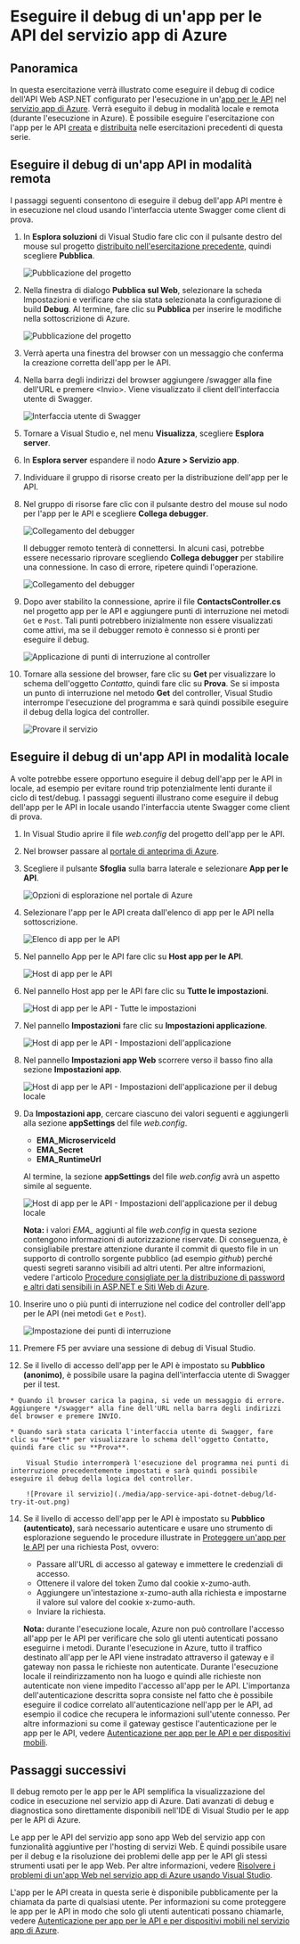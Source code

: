 <properties 
	pageTitle="Eseguire il debug di un'app per le API del servizio app di Azure" 
	description="Informazioni su come eseguire il debug di un'app per le API durante l'esecuzione nel servizio app di Azure usando Visual Studio." 
	services="app-service\api" 
	documentationCenter=".net" 
	authors="bradygaster" 
	manager="wpickett" 
	editor="jimbe"/>

<tags 
	ms.service="app-service-api" 
	ms.workload="web" 
	ms.tgt_pltfrm="dotnet" 
	ms.devlang="na" 
	ms.topic="article" 
	ms.date="07/08/2015" 
	ms.author="bradyg;tarcher"/>

# Eseguire il debug di un'app per le API del servizio app di Azure

## Panoramica

In questa esercitazione verrà illustrato come eseguire il debug di codice dell'API Web ASP.NET configurato per l'esecuzione in un'[app per le API](app-service-api-apps-why-best-platform.md) nel [servizio app di Azure](../app-service/app-service-value-prop-what-is.md). Verrà eseguito il debug in modalità locale e remota (durante l'esecuzione in Azure). È possibile eseguire l'esercitazione con l'app per le API [creata](app-service-dotnet-create-api-app.md) e [distribuita](app-service-dotnet-deploy-api-app.md) nelle esercitazioni precedenti di questa serie.

## Eseguire il debug di un'app API in modalità remota 

I passaggi seguenti consentono di eseguire il debug dell'app API mentre è in esecuzione nel cloud usando l'interfaccia utente Swagger come client di prova.

1. In **Esplora soluzioni** di Visual Studio fare clic con il pulsante destro del mouse sul progetto [distribuito nell'esercitazione precedente](app-service-dotnet-deploy-api-app.md), quindi scegliere **Pubblica**.

	![Pubblicazione del progetto](./media/app-service-api-dotnet-debug/rd-publish.png)

2. Nella finestra di dialogo **Pubblica sul Web**, selezionare la scheda Impostazioni e verificare che sia stata selezionata la configurazione di build **Debug**. Al termine, fare clic su **Pubblica** per inserire le modifiche nella sottoscrizione di Azure.

	![Pubblicazione del progetto](./media/app-service-api-dotnet-debug/rd-debug-publish.png)

3. Verrà aperta una finestra del browser con un messaggio che conferma la creazione corretta dell'app per le API.

4. Nella barra degli indirizzi del browser aggiungere /swagger alla fine dell'URL e premere &lt;Invio>. Viene visualizzato il client dell'interfaccia utente di Swagger.

	![Interfaccia utente di Swagger](./media/app-service-api-dotnet-debug/rd-swagger-ui.png)

5. Tornare a Visual Studio e, nel menu **Visualizza**, scegliere **Esplora server**.

6. In **Esplora server** espandere il nodo **Azure > Servizio app**.

7. Individuare il gruppo di risorse creato per la distribuzione dell'app per le API.

8. Nel gruppo di risorse fare clic con il pulsante destro del mouse sul nodo per l'app per le API e scegliere **Collega debugger**.

	![Collegamento del debugger](./media/app-service-api-dotnet-debug/rd-attach-debugger.png)

	Il debugger remoto tenterà di connettersi. In alcuni casi, potrebbe essere necessario riprovare scegliendo **Collega debugger** per stabilire una connessione. In caso di errore, ripetere quindi l'operazione.

	![Collegamento del debugger](./media/app-service-api-dotnet-debug/rd-attaching.png)

9. Dopo aver stabilito la connessione, aprire il file **ContactsController.cs** nel progetto app per le API e aggiungere punti di interruzione nei metodi `Get` e `Post`. Tali punti potrebbero inizialmente non essere visualizzati come attivi, ma se il debugger remoto è connesso si è pronti per eseguire il debug.

	![Applicazione di punti di interruzione al controller](./media/app-service-api-dotnet-debug/rd-breakpoints.png)

10. Tornare alla sessione del browser, fare clic su **Get** per visualizzare lo schema dell'oggetto *Contatto*, quindi fare clic su **Prova**. Se si imposta un punto di interruzione nel metodo **Get** del controller, Visual Studio interrompe l'esecuzione del programma e sarà quindi possibile eseguire il debug della logica del controller.

	![Provare il servizio](./media/app-service-api-dotnet-debug/rd-try-it-out.png)

## Eseguire il debug di un'app API in modalità locale 

A volte potrebbe essere opportuno eseguire il debug dell'app per le API in locale, ad esempio per evitare round trip potenzialmente lenti durante il ciclo di test/debug. I passaggi seguenti illustrano come eseguire il debug dell'app per le API in locale usando l'interfaccia utente Swagger come client di prova.

1. In Visual Studio aprire il file *web.config* del progetto dell'app per le API. 
 
2. Nel browser passare al [portale di anteprima di Azure](https://portal.azure.com).

3. Scegliere il pulsante **Sfoglia** sulla barra laterale e selezionare **App per le API**.

	![Opzioni di esplorazione nel portale di Azure](./media/app-service-api-dotnet-debug/ld-browse.png)

4. Selezionare l'app per le API creata dall'elenco di app per le API nella sottoscrizione.

	![Elenco di app per le API](./media/app-service-api-dotnet-debug/ld-api-app-list.png)

5. Nel pannello App per le API fare clic su **Host app per le API**.

	![Host di app per le API](./media/app-service-api-dotnet-debug/ld-api-app-blade-api-app-host.png)

6. Nel pannello Host app per le API fare clic su **Tutte le impostazioni**.

	![Host di app per le API - Tutte le impostazioni](./media/app-service-api-dotnet-debug/ld-api-app-host-all-settings.png)

7. Nel pannello **Impostazioni** fare clic su **Impostazioni applicazione**.

	![Host di app per le API - Impostazioni dell'applicazione](./media/app-service-api-dotnet-debug/ld-application-settings.png)

8. Nel pannello **Impostazioni app Web** scorrere verso il basso fino alla sezione **Impostazioni app**.

	![Host di app per le API - Impostazioni dell'applicazione per il debug locale](./media/app-service-api-dotnet-debug/ld-app-settings-for-local-debugging.png)

9. Da **Impostazioni app**, cercare ciascuno dei valori seguenti e aggiungerli alla sezione **appSettings** del file *web.config*.
	- **EMA_MicroserviceId**
	- **EMA_Secret**
	- **EMA_RuntimeUrl**

	Al termine, la sezione **appSettings** del file *web.config* avrà un aspetto simile al seguente.

	![Host di app per le API - Impostazioni dell'applicazione per il debug locale](./media/app-service-api-dotnet-debug/ld-debug-settings.png)

	**Nota:** i valori *EMA_* aggiunti al file *web.config* in questa sezione contengono informazioni di autorizzazione riservate. Di conseguenza, è consigliabile prestare attenzione durante il commit di questo file in un supporto di controllo sorgente pubblico (ad esempio *github*) perché questi segreti saranno visibili ad altri utenti. Per altre informazioni, vedere l'articolo [Procedure consigliate per la distribuzione di password e altri dati sensibili in ASP.NET e Siti Web di Azure](http://www.asp.net/identity/overview/features-api/best-practices-for-deploying-passwords-and-other-sensitive-data-to-aspnet-and-azure).

10. Inserire uno o più punti di interruzione nel codice del controller dell'app per le API (nei metodi `Get` e `Post`).

	![Impostazione dei punti di interruzione](./media/app-service-api-dotnet-debug/ld-breakpoints.png)

11. Premere F5 per avviare una sessione di debug di Visual Studio.
 
13.  Se il livello di accesso dell'app per le API è impostato su **Pubblico (anonimo)**, è possibile usare la pagina dell'interfaccia utente di Swagger per il test.

	* Quando il browser carica la pagina, si vede un messaggio di errore. Aggiungere */swagger* alla fine dell'URL nella barra degli indirizzi del browser e premere INVIO.

	* Quando sarà stata caricata l'interfaccia utente di Swagger, fare clic su **Get** per visualizzare lo schema dell'oggetto Contatto, quindi fare clic su **Prova**.

		Visual Studio interromperà l'esecuzione del programma nei punti di interruzione precedentemente impostati e sarà quindi possibile eseguire il debug della logica del controller.

		![Provare il servizio](./media/app-service-api-dotnet-debug/ld-try-it-out.png)

14.	Se il livello di accesso dell'app per le API è impostato su **Pubblico (autenticato)**, sarà necessario autenticare e usare uno strumento di esplorazione seguendo le procedure illustrate in [Proteggere un'app per le API](app-service-api-dotnet-add-authentication.md#use-postman-to-send-a-post-request) per una richiesta Post, ovvero:

	* Passare all'URL di accesso al gateway e immettere le credenziali di accesso.
	* Ottenere il valore del token Zumo dal cookie x-zumo-auth.
	* Aggiungere un'intestazione x-zumo-auth alla richiesta e impostarne il valore sul valore del cookie x-zumo-auth.
	* Inviare la richiesta.

	**Nota:** durante l'esecuzione locale, Azure non può controllare l'accesso all'app per le API per verificare che solo gli utenti autenticati possano eseguirne i metodi. Durante l'esecuzione in Azure, tutto il traffico destinato all'app per le API viene instradato attraverso il gateway e il gateway non passa le richieste non autenticate. Durante l'esecuzione locale il reindirizzamento non ha luogo e quindi alle richieste non autenticate non viene impedito l'accesso all'app per le API. L'importanza dell'autenticazione descritta sopra consiste nel fatto che è possibile eseguire il codice correlato all'autenticazione nell'app per le API, ad esempio il codice che recupera le informazioni sull'utente connesso. Per altre informazioni su come il gateway gestisce l'autenticazione per le app per le API, vedere [Autenticazione per app per le API e per dispositivi mobili](../app-service/app-service-authentication-overview.md#azure-app-service-gateway).

## Passaggi successivi

Il debug remoto per le app per le API semplifica la visualizzazione del codice in esecuzione nel servizio app di Azure. Dati avanzati di debug e diagnostica sono direttamente disponibili nell'IDE di Visual Studio per le app per le API di Azure.

Le app per le API del servizio app sono app Web del servizio app con funzionalità aggiuntive per l'hosting di servizi Web. È quindi possibile usare per il debug e la risoluzione dei problemi delle app per le API gli stessi strumenti usati per le app Web. Per altre informazioni, vedere [Risolvere i problemi di un'app Web nel servizio app di Azure usando Visual Studio](../app-service-web/web-sites-dotnet-troubleshoot-visual-studio.md).

L'app per le API creata in questa serie è disponibile pubblicamente per la chiamata da parte di qualsiasi utente. Per informazioni su come proteggere le app per le API in modo che solo gli utenti autenticati possano chiamarle, vedere [Autenticazione per app per le API e per dispositivi mobili nel servizio app di Azure](../app-service/app-service-authentication-overview.md).
 

<!---HONumber=July15_HO3-->